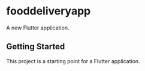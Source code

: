 # fooddeliveryapp

A new Flutter application.

## Getting Started

This project is a starting point for a Flutter application.

